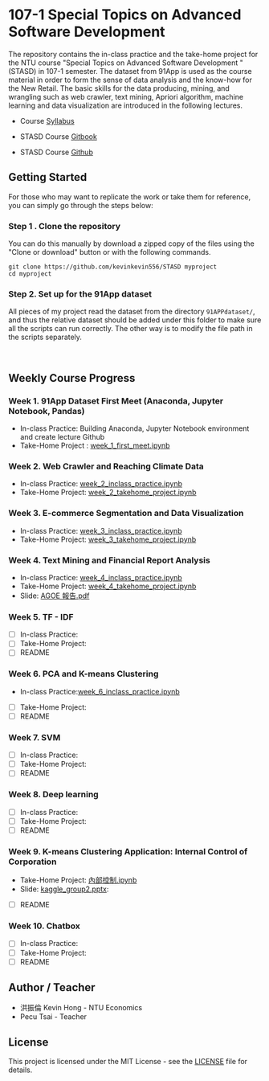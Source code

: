 # 107-1  Special Topics on Advanced Software Development 
The repository contains the in-class practice and the take-home project for the NTU course "Special Topics on Advanced Software Development " (STASD) in 107-1 semester. The dataset from 91App is used as the course material in order to form the sense of data analysis and the know-how for the New Retail.  The basic skills for the data producing, mining, and wrangling such as web crawler, text mining, Apriori algorithm, machine learning and data visualization are introduced in the following lectures.

* Course [Syllabus](https://nol.ntu.edu.tw/nol/coursesearch/print_table.php?course_id=H03%2005010&class=&dpt_code=H020&ser_no=12205&semester=107-1&lang=CH)
* STASD Course [Gitbook](https://pecu.gitbooks.io/python_/content/)

* STASD Course [Github](https://github.com/NTU-CSX-Project/107-1PythonSampleCode)

## Getting Started 

For those who may want to replicate the work or take them for reference, you can simply go through the steps below:

### Step 1 . Clone the repository

You can do this manually by download a zipped copy of the files using the "Clone or download" button or with the following commands.

```
git clone https://github.com/kevinkevin556/STASD myproject 
cd myproject
```

### Step 2.  Set up for the 91App dataset

All pieces of my project read the dataset from the directory `91APPdataset/`, and thus the relative dataset should be added under this folder to make sure all the scripts can run correctly. The other way is to modify the file path in the scripts separately.  

<br>

## Weekly Course Progress

### Week 1. 91App Dataset First Meet (Anaconda, Jupyter Notebook, Pandas) 

* In-class Practice: Building Anaconda, Jupyter Notebook environment and create lecture Github
* Take-Home Project : [week_1_first_meet.ipynb](https://github.com/kevinkevin556/STASD/blob/master/week%201/week_1_first_meet.ipynb)

### Week 2. Web Crawler and Reaching Climate Data

* In-class Practice: [week_2_inclass_practice.ipynb](https://github.com/kevinkevin556/STASD/blob/master/week%202/week_2_inclass_practice.ipynb)
* Take-Home Project: [week_2_takehome_project.ipynb](https://github.com/kevinkevin556/STASD/blob/master/week%202/week_2_takehome_project.ipynb)

### Week 3. E-commerce Segmentation and Data Visualization

- In-class Practice: [week_3_inclass_practice.ipynb](https://github.com/kevinkevin556/STASD/blob/master/week%203/week_3_inclass_practice.ipynb)
- Take-Home Project: [week_3_takehome_project.ipynb](https://github.com/kevinkevin556/STASD/blob/master/week%203/week_3_takehome_project.ipynb)

### Week 4. Text Mining and Financial Report Analysis

- In-class Practice: [week_4_inclass_practice.ipynb](https://github.com/kevinkevin556/STASD/blob/master/week%204/week4_inclass_practice.ipynb)
- Take-Home Project: [week_4_takehome_project.ipynb](https://github.com/kevinkevin556/STASD/blob/master/week%204/week4_takehome_project.ipynb)
- Slide: [AGOE 報告.pdf](https://github.com/kevinkevin556/STASD/blob/master/week%204/AGOE%20%E5%A0%B1%E5%91%8A.pdf)

### Week 5.  TF - IDF

- [ ] In-class Practice:
- [ ] Take-Home Project:
- [ ] README

### Week 6.  PCA and K-means Clustering

- In-class Practice:[week_6_inclass_practice.ipynb](https://github.com/kevinkevin556/STASD/blob/master/week%206/week_6_inclass_practice.ipynb)
- [ ] Take-Home Project:
- [ ] README

### Week 7. SVM

- [ ] In-class Practice:
- [ ] Take-Home Project:
- [ ] README

### Week 8.  Deep learning

- [ ] In-class Practice:
- [ ] Take-Home Project:
- [ ] README

### Week 9.  K-means Clustering Application: Internal Control of Corporation  

- Take-Home Project: [內部控制.ipynb](https://github.com/kevinkevin556/STASD/blob/master/week%209/%E5%85%A7%E9%83%A8%E6%8E%A7%E5%88%B6.ipynb)
- Slide: [kaggle_group2.pptx](https://github.com/kevinkevin556/STASD/blob/master/week%209/kaggle_group2.pptx):
- [ ] README

### Week 10. Chatbox
- [ ] In-class Practice:
- [ ] Take-Home Project:
- [ ] README

## Author / Teacher

* 洪振倫 Kevin Hong - NTU Economics
* Pecu Tsai - Teacher

## License

This project is licensed under the MIT License - see the [LICENSE](https://github.com/kevinkevin556/STASD/blob/master/LICENSE) file for details.

 





##### 


